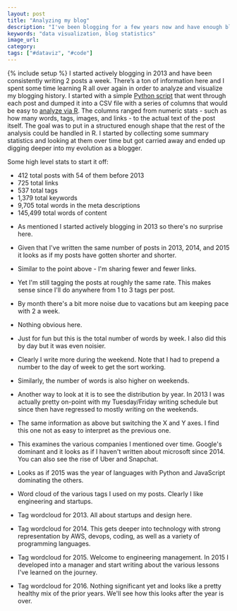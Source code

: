 ```yaml
---
layout: post
title: "Analyzing my blog"
description: "I've been blogging for a few years now and have enough blog posts to actually analyze the content and see if there are any paterns."
keywords: "data visualization, blog statistics"
image_url:
category:
tags: ["#dataviz", "#code"]
---
```

{% include setup %}
I started actively blogging in 2013 and have been consistently writing 2 posts a week. There’s a ton of information here and I spent some time learning R all over again in order to analyze and visualize my blogging history. I started with a simple [Python script](https://github.com/dangoldin/blog-analytics/blob/master/analyze.py) that went through each post and dumped it into a CSV file with a series of columns that would be easy to [analyze via R](https://github.com/dangoldin/blog-analytics/blob/master/analyze.R). The columns ranged from numeric stats - such as how many words, tags, images, and links - to the actual text of the post itself. The goal was to put in a structured enough shape that the rest of the analysis could be handled in R. I started by collecting some summary statistics and looking at them over time but got carried away and ended up digging deeper into my evolution as a blogger.

Some high level stats to start it off:

- 412 total posts with 54 of them before 2013
- 725 total links
- 537 total tags
- 1,379 total keywords
- 9,705 total words in the meta descriptions
- 145,499 total words of content

<ul class="thumbnails">
  <li class="span8">
    <div class="thumbnail">
      <amp-img src="{{ IMG_PATH }}date_year-plot-count.png" alt="Posts by year" width="2525" height="1425" layout="responsive"></amp-img>
      <p>As mentioned I started actively blogging in 2013 so there's no surprise here.</p>
    </div>
  </li>

  <li class="span8">
    <div class="thumbnail">
      <amp-img src="{{ IMG_PATH }}date_year-plot-words.png" alt="Words by year" width="2525" height="1425" layout="responsive"></amp-img>
      <p>Given that I've written the same number of posts in 2013, 2014, and 2015 it looks as if my posts have gotten shorter and shorter.</p>
    </div>
  </li>

  <li class="span8">
    <div class="thumbnail">
      <amp-img src="{{ IMG_PATH }}date_year-plot-links.png" alt="Links by year" width="2525" height="1425" layout="responsive"></amp-img>
      <p>Similar to the point above - I'm sharing fewer and fewer links.</p>
    </div>
  </li>

  <li class="span8">
    <div class="thumbnail">
      <amp-img src="{{ IMG_PATH }}date_year-plot-tags.png" alt="Tags by year" width="2525" height="1425" layout="responsive"></amp-img>
      <p>Yet I'm still tagging the posts at roughly the same rate. This makes sense since I'll do anywhere from 1 to 3 tags per post.</p>
    </div>
  </li>

  <li class="span8">
    <div class="thumbnail">
      <amp-img src="{{ IMG_PATH }}date_month-plot-count.png" alt="Posts by month" width="2525" height="1425" layout="responsive"></amp-img>
      <p>By month there's a bit more noise due to vacations but am keeping pace with 2 a week.</p>
    </div>
  </li>

  <li class="span8">
    <div class="thumbnail">
      <amp-img src="{{ IMG_PATH }}date_month-plot-words.png" alt="Words by month" width="2525" height="1425" layout="responsive"></amp-img>
      <p>Nothing obvious here.</p>
    </div>
  </li>

  <li class="span8">
    <div class="thumbnail">
      <amp-img src="{{ IMG_PATH }}date_week-plot-words-v2.png" alt="Words by week" width="2525" height="1182" layout="responsive"></amp-img>
      <p>Just for fun but this is the total number of words by week. I also did this by day but it was even noisier.</p>
    </div>
  </li>

  <li class="span8">
    <div class="thumbnail">
      <amp-img src="{{ IMG_PATH }}dow-plot-count.png" alt="Posts by day of week" width="2525" height="1425" layout="responsive"></amp-img>
      <p>Clearly I write more during the weekend. Note that I had to prepend a number to the day of week to get the sort working.</p>
    </div>
  </li>

  <li class="span8">
    <div class="thumbnail">
      <amp-img src="{{ IMG_PATH }}dow-plot-words.png" alt="Words by day of week" width="2525" height="1425" layout="responsive"></amp-img>
      <p>Similarly, the number of words is also higher on weekends.</p>
    </div>
  </li>

  <li class="span8">
    <div class="thumbnail">
      <amp-img src="{{ IMG_PATH }}date_year-dow-plot1.png" alt="Number of posts by day of week and year" width="2525" height="1425" layout="responsive"></amp-img>
      <p>Another way to look at it is to see the distribution by year. In 2013 I was actually pretty on-point with my Tuesday/Friday writing schedule but since then have regressed to mostly writing on the weekends.</p>
    </div>
  </li>

  <li class="span8">
    <div class="thumbnail">
      <amp-img src="{{ IMG_PATH }}date_year-dow-plot2.png" alt="Number of posts by year and day of week" width="2525" height="1425" layout="responsive"></amp-img>
      <p>The same information as above but switching the X and Y axes. I find this one not as easy to interpret as the previous one.</p>
    </div>
  </li>

  <li class="span8">
    <div class="thumbnail">
      <amp-img src="{{ IMG_PATH }}company-mention.png" alt="Company mentions" width="2525" height="1425" layout="responsive"></amp-img>
      <p>This examines the various companies I mentioned over time. Google's dominant and it looks as if I haven't written about microsoft since 2014. You can also see the rise of Uber and Snapchat.</p>
    </div>
  </li>

  <li class="span8">
    <div class="thumbnail">
      <amp-img src="{{ IMG_PATH }}language-mention.png" alt="Java mentions" width="2525" height="1425" layout="responsive"></amp-img>
      <p>Looks as if 2015 was the year of languages with Python and JavaScript dominating the others.</p>
    </div>
  </li>

  <li class="span8">
    <div class="thumbnail">
      <amp-img src="{{ IMG_PATH }}wordcloud.png" alt="Tag wordcloud" width="600" height="600" layout="responsive"></amp-img>
      <p>Word cloud of the various tags I used on my posts. Clearly I like engineering and startups.</p>
    </div>
  </li>

  <li class="span8">
    <div class="thumbnail">
      <amp-img src="{{ IMG_PATH }}wordcloud_2013.png" alt="Tag wordcloud 2013" width="600" height="600" layout="responsive"></amp-img>
      <p>Tag wordcloud for 2013. All about startups and design here.</p>
    </div>
  </li>

  <li class="span8">
    <div class="thumbnail">
      <amp-img src="{{ IMG_PATH }}wordcloud_2014.png" alt="Tag wordcloud 2014" width="600" height="600" layout="responsive"></amp-img>
      <p>Tag wordcloud for 2014. This gets deeper into technology with strong representation by AWS, devops, coding, as well as a variety of programming languages.</p>
    </div>
  </li>

  <li class="span8">
    <div class="thumbnail">
      <amp-img src="{{ IMG_PATH }}wordcloud_2015.png" alt="Tag wordcloud 2015" width="600" height="600" layout="responsive"></amp-img>
      <p>Tag wordcloud for 2015. Welcome to engineering management. In 2015 I developed into a manager and start writing about the various lessons I've learned on the journey.</p>
    </div>
  </li>

  <li class="span8">
    <div class="thumbnail">
      <amp-img src="{{ IMG_PATH }}wordcloud_2016.png" alt="Tag wordcloud 2016" width="600" height="600" layout="responsive"></amp-img>
      <p>Tag wordcloud for 2016. Nothing significant yet and looks like a pretty healthy mix of the prior years. We'll see how this looks after the year is over.</p>
    </div>
  </li>
</ul>
